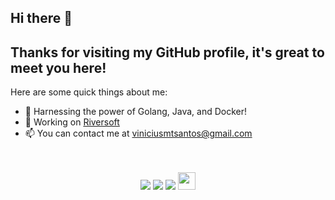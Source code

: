 ## Hi there 👋 

**Thanks for visiting my GitHub profile, it's great to meet you here!**
-----------------------------

Here are some quick things about me:

- 🔭 Harnessing the power of Golang, Java, and Docker!
- 🚀 Working on [Riversoft](http://riversoft.com.br)
- 📫 You can contact me at [viniciusmtsantos@gmail.com](mailto:viniciusmtsantos@gmail.com)

<br>

<!-- GITHUB STATUS -->
<div align="center">
<!--   <img height="180em" src="https://github-readme-stats.vercel.app/api?username=viniciusmtsantos&show_icons=true&theme=dark&include_all_commits=true&count_private=true"/> -->
<!--   <img height="180em" src="https://github-readme-stats.vercel.app/api/top-langs/?username=viniciusmtsantos&layout=compact&langs_count=4&theme=dark"/> -->
<!--   <img align="center" src="https://github-readme-stats.vercel.app/api/top-langs/?username=viniciusmtsantos&theme=compact&hide_langs_below=1" /> -->
  <!-- THEMES: dark, radical, merko, gruvbox, tokyonight, onedark, cobalt, synthwave, highcontrast, dracula -->
</div>

<br>

<!-- REDES SOCIAIS -->
<div align="center">
  <a href="https://www.youtube.com/@ViniciusMSantos" target="_blank"><img src="https://img.shields.io/badge/YouTube-FF0000?style=for-the-badge&logo=youtube&logoColor=white" target="_blank"></a>
  <a href="https://www.hackerrank.com/viniciusmtsantos" target="_blank"><img src="https://img.shields.io/badge/-HackerRank-%23009639?style=for-the-badge&logo=hackerrank&logoColor=white" target="_blank"></a>
  <a href="https://www.linkedin.com/in/viniciusmtsantos/" target="_blank"><img src="https://img.shields.io/badge/-LinkedIn-%230077B5?style=for-the-badge&logo=linkedin&logoColor=white" target="_blank"></a>  
   <a href="mailto:viniciusmtsantos@gmail.com" target="_blank"><img src="https://play-lh.googleusercontent.com/D1Dz2BjPYev_oyksKXsdtAS66a_2Ql-sklpzTnwR9lqnDG_P5lAJEtfR70FudJ0XMA=s48-rw" style='width: 28px' target="_blank"></a>  
  
 <!-- ![](https://visitor-badge.glitch.me/badge?page_id=viniciusmtsantos) -->
</div>
